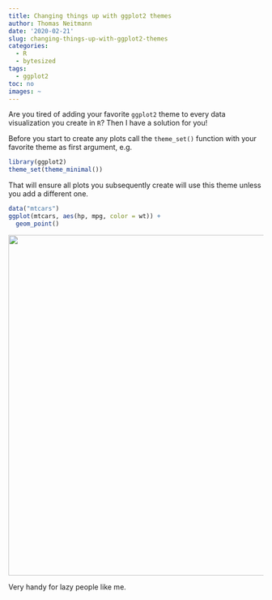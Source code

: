 ```yaml
---
title: Changing things up with ggplot2 themes
author: Thomas Neitmann
date: '2020-02-21'
slug: changing-things-up-with-ggplot2-themes
categories:
  - R
  - bytesized
tags:
  - ggplot2
toc: no
images: ~
---
```


Are you tired of adding your favorite `ggplot2` theme to every data visualization you create in `R`? Then I have a solution for you!

Before you start to create any plots call the `theme_set()` function with your favorite theme as first argument, e.g.


```r
library(ggplot2)
theme_set(theme_minimal())
```

That will ensure all plots you subsequently create will use this theme unless you add a different one.


```r
data("mtcars")
ggplot(mtcars, aes(hp, mpg, color = wt)) +
  geom_point()
```

<img src="/posts/2020-03-14-changing-things-up-with-ggplot2-themes_files/figure-html/unnamed-chunk-2-1.png" width="672" />


Very handy for lazy people like me.
